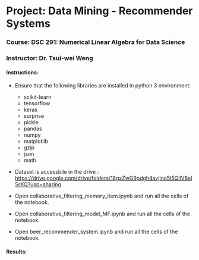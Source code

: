 # Project: Data Mining - Recommender Systems
### Course: DSC 291: Numerical Linear Algebra for Data Science
### Instructor: Dr. Tsui-wei Weng

#### Instructions:
* Ensure that the following libraries are installed in python 3 environment:
  - scikit-learn
  - tensorflow
  - keras
  - surprise
  - pickle
  - pandas
  - numpy
  - matplotlib
  - gzip
  - json
  - math

* Dataset is accessbile in the drive :
  https://drive.google.com/drive/folders/18gxZwG9pdgh4avjine5I5QllV8elSrXQ?usp=sharing
* Open collaborative_filtering_memory_item.ipynb and run all the cells of the notebook.
* Open collaborative_filtering_model_MF.ipynb and run all the cells of the notebook.
* Open beer_recommender_system.ipynb and run all the cells of the notebook.

#### Results:
